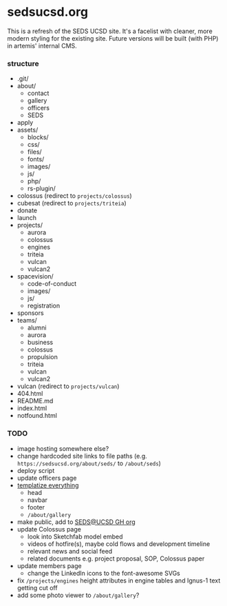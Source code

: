 # sedsucsd.org
This is a refresh of the SEDS UCSD site. It's a facelist with cleaner, more modern styling for the existing site. Future versions will be built (with PHP) in artemis' internal CMS.

### structure
+ .git/
+ about/
	+ contact
	+ gallery
	+ officers
	+ SEDS
+ apply
+ assets/
	+ blocks/
	+ css/
	+ files/
	+ fonts/
	+ images/
	+ js/
	+ php/
	+ rs-plugin/
+ colossus (redirect to `projects/colossus`)
+ cubesat (redirect to `projects/triteia`)
+ donate
+ launch
+ projects/
	+ aurora
	+ colossus
	+ engines
	+ triteia
	+ vulcan
	+ vulcan2
+ spacevision/
	+ code-of-conduct
	+ images/
	+ js/
	+ registration
+ sponsors
+ teams/
	+ alumni
	+ aurora
	+ business
	+ colossus
	+ propulsion
	+ triteia
	+ vulcan
	+ vulcan2
+ vulcan (redirect to `projects/vulcan`)
+ 404.html
+ README.md
+ index.html
+ notfound.html

### TODO
+ image hosting somewhere else?
+ change hardcoded site links to file paths (e.g. `https://sedsucsd.org/about/seds/` to `/about/seds`)
+ deploy script
+ update officers page
+ [templatize everything](https://medium.com/@AmyScript/how-to-reduce-reuse-and-recycle-your-code-389e6742e4ac)
	+ head
	+ navbar
	+ footer
	+ `/about/gallery`
+ make public, add to [SEDS@UCSD GH org](https://github.com/SEDS-Software)
+ update Colossus page
	+ look into Sketchfab model embed
	+ videos of hotfire(s), maybe cold flows and development timeline
	+ relevant news and social feed
	+ related documents e.g. project proposal, SOP, Colossus paper
+ update members page
	+ change the LinkedIn icons to the font-awesome SVGs
+ fix `/projects/engines` height attributes in engine tables and Ignus-1 text getting cut off
+ add some photo viewer to `/about/gallery`?
